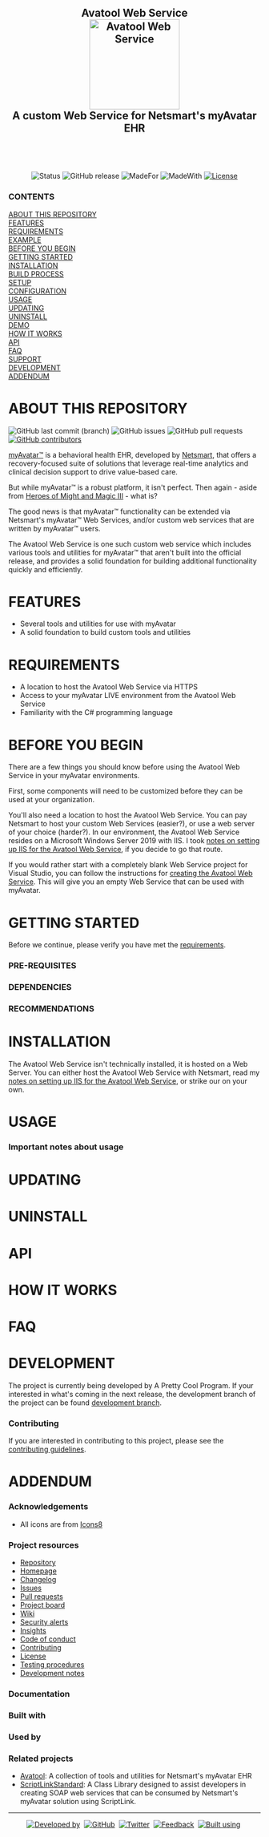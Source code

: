 <!-- GRU-Readme v3.1.2.191025 (https://github.com/APrettyCoolProgram/GRU-Readme) --------------------------------------
	 GRU-README is customizable README.md template written in GitHub-flavored Markdown and HTML. The source contains
     an abundance of comments walking you through how to use each component.
---------------------------------------------------------------------------------------------------------------------->

<h2 align="center">
  Avatool Web Service
  <br>
  <img src="https://github.com/spectrum-health-systems/Avatool-Web-Service/blob/master/reporesources/image/Avatool-Web-Service-Logo.png" alt="Avatool Web Service" width="180">
  <br>
  A custom Web Service for Netsmart's myAvatar EHR
  
  <br>
  <br>
</h2>
<br>

<div align="center">

![Status](https://img.shields.io/badge/status-active-brightgreen.svg)
	![GitHub release](https://img.shields.io/github/release/spectrum-health-systems/Avatool-Web-Service?label=latest%20release)
	![MadeFor](https://img.shields.io/badge/made_for-myavatar-blue.svg)
	![MadeWith](https://img.shields.io/badge/made_with-C%23-blue.svg)
	[![License](https://img.shields.io/github/license/spectrum-health-systems/Avatool-Web-Service)](https://www.apache.org/licenses/LICENSE-2.0)

</div>

<h5 align="left">

  ### CONTENTS
  [ABOUT THIS REPOSITORY](#about-this-repository)<br>
  [FEATURES](#features)<br>
  [REQUIREMENTS](#requirments)<br>
  [EXAMPLE](#example)<br>
  [BEFORE YOU BEGIN](#before-you-begin)<br>
  [GETTING STARTED](#getting-started)<br>
  [INSTALLATION](#installation)<br>
  [BUILD PROCESS](#build-process)<br>
  [SETUP](#setup)<br>
  [CONFIGURATION](#configuration)<br>
  [USAGE](#usage)<br>
  [UPDATING](#updating)<br>
  [UNINSTALL](#uninstall)<br>
  [DEMO](#demo)<br>
  [HOW IT WORKS](#how-it-works)<br>
  [API](#api)<br>
  [FAQ](#faq)<br>
  [SUPPORT](#support)<br>
  [DEVELOPMENT](#development)<br>
  [ADDENDUM](#addendum)

</h5>

# ABOUT THIS REPOSITORY
![GitHub last commit (branch)](https://img.shields.io/github/last-commit/spectrum-health-systems/Avatool-Web-Service/master)
![GitHub issues](https://img.shields.io/github/issues/spectrum-health-systems/Avatool-Web-Service)
![GitHub pull requests](https://img.shields.io/github/issues-pr/spectrum-health-systems/Avatool-Web-Service)
[![GitHub contributors](https://img.shields.io/github/contributors/spectrum-health-systems/Avatool-Web-Service)](https://github.com/spectrum-health-systems/Avatool-Web-Service//graphs/contributors)

[myAvatar™](https://www.ntst.com/Solutions-and-Services/Offerings/myAvatar) is a behavioral health EHR, developed by [Netsmart](https://www.ntst.com/), that offers a recovery-focused suite of solutions that leverage real-time analytics and clinical decision support to drive value-based care.

But while myAvatar™ is a robust platform, it isn't perfect. Then again - aside from [Heroes of Might and Magic III](https://www.gog.com/game/heroes_of_might_and_magic_3_complete_edition) - what is?

The good news is that myAvatar™ functionality can be extended via Netsmart's myAvatar™ Web Services, and/or custom web services that are written by myAvatar™ users.

The Avatool Web Service is one such custom web service which includes various tools and utilities for myAvatar™ that aren't built into the official release, and provides a solid foundation for building additional functionality quickly and efficiently.

# FEATURES
* Several tools and utilities for use with myAvatar
* A solid foundation to build custom tools and utilities

# REQUIREMENTS
* A location to host the Avatool Web Service via HTTPS
* Access to your myAvatar LIVE environment from the Avatool Web Service
* Familiarity with the C# programming language

# BEFORE YOU BEGIN
There are a few things you should know before using the Avatool Web Service in your myAvatar environments.

First, some components will need to be customized before they can be used at your organization.

You'll also need a location to host the Avatool Web Service. You can pay Netsmart to host your custom Web Services (easier?), or use a web server of your choice (harder?). In our environment, the Avatool Web Service resides on a Microsoft Windows Server 2019 with IIS. I took [notes on setting up IIS for the Avatool Web Service](https://github.com/APrettyCoolProgram/Avatool-Web-Service/blob/master/doc/Notes%20on%20setting%20up%20IIS%20for%20the%20Avatool%20Web%20Service.pdf), if you decide to go that route.

If you would rather start with a completely blank Web Service project for Visual Studio, you can follow the instructions for [creating the Avatool Web Service](https://github.com/APrettyCoolProgram/Avatool-Web-Service/blob/master/doc/Creating%20the%20Avatool%20Web%20Service.md). This will give you an empty Web Service that can be used with myAvatar.

# GETTING STARTED
Before we continue, please verify you have met the [requirements](#requirements).
### PRE-REQUISITES
### DEPENDENCIES
### RECOMMENDATIONS

# INSTALLATION
The Avatool Web Service isn't technically installed, it is hosted on a Web Server. You can either host the Avatool Web Service with Netsmart, read my [notes on setting up IIS for the Avatool Web Service](), or strike our on your own.

# USAGE
### Important notes about usage

# UPDATING

# UNINSTALL

# API

# HOW IT WORKS

# FAQ

# DEVELOPMENT
The project is currently being developed by A Pretty Cool Program. If your interested in what's coming in the next release, the development branch of the project can be found [development branch](https://github.com/APrettyCoolProgram/Avatool-Web-Service/tree/development).

### Contributing
If you are interested in contributing to this project, please see the [contributing guidelines](https://github.com/APrettyCoolProgram/Avatool-Web-Service/blob/master/APrettyCoolProgramProjects/CODE_OF_CONDUCT.md).

# ADDENDUM 
### Acknowledgements

* All icons are from [Icons8](https://icons8.com)

### Project resources
* [Repository](https://github.com/APrettyCoolProgram/Avatool-Web-Service)
* [Homepage](https://github.com/APrettyCoolProgram/Avatool-Web-Service)
* [Changelog](https://github.com/APrettyCoolProgram/Avatool-Web-Service/blob/master/CHANGELOG.md)
* [Issues](https://github.com/APrettyCoolProgram/Avatool-Web-Service/issues)
* [Pull requests](https://github.com/APrettyCoolProgram/Avatool-Web-Service/pulls)
* [Project board](https://github.com/APrettyCoolProgram/Avatool-Web-Service/projects)
* [Wiki](https://github.com/APrettyCoolProgram/Avatool-Web-Service/wiki)
* [Security alerts](https://github.com/APrettyCoolProgram/Avatool-Web-Service/network/alerts)
* [Insights](https://github.com/APrettyCoolProgram/Avatool-Web-Service/pulse)
* [Code of conduct](https://github.com/APrettyCoolProgram/Avatool-Web-Service/blob/master/CODE_OF_CONDUCT.md)
* [Contributing](https://github.com/APrettyCoolProgram/Avatool-Web-Service/blob/master/CONTRIBUTING.md)
* [License](https://github.com/APrettyCoolProgram/Avatool-Web-Service/blob/master/LICENSE.md)
* [Testing procedures](https://github.com/APrettyCoolProgram/Avatool-Web-Service/blob/master/doc/testing-procedures.md)
* [Development notes](https://github.com/APrettyCoolProgram/Avatool-Web-Service/blob/master/doc/development-notes.md)

### Documentation
### Built with
### Used by
### Related projects
* [Avatool](https://github.com/APrettyCoolProgram/Avatool): A collection of tools and utilities for Netsmart's myAvatar EHR
* [ScriptLinkStandard](https://github.com/rcskids/ScriptLinkStandard): A Class Library designed to assist developers in creating SOAP web services that can be consumed by Netsmart's myAvatar solution using ScriptLink.

***

<div align="center">

  [![Developed by](https://img.shields.io/badge/developed%20by-A%20Pretty%20Cool%20Program-17806D.svg)](https://aprettycoolprogram.com)&nbsp;
  [![GitHub](https://img.shields.io/github/followers/aprettycoolprogram.svg?label=GitHub&style=social)](https://github.com/APrettyCoolProgram)&nbsp;
  [![Twitter](https://img.shields.io/twitter/follow/aprettycoolprog.svg?label=Twitter&style=social)](https://twitter.com/aprettycoolprog)&nbsp;
  [![Feedback](https://img.shields.io/badge/contact-info@aprettycoolprogram.com-17806D.svg)](mailto:feedback@aprettycoolprogram.com)&nbsp;
  [![Built using](https://img.shields.io/badge/README%20built%20using-GRU%20README-17806D.svg)](https://github.com/APrettyCoolProgram/GRU--Readme)&nbsp;

</div>